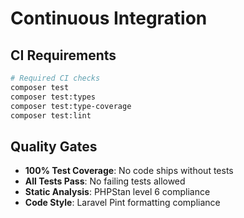 # Continuous Integration

## CI Requirements
```bash
# Required CI checks
composer test
composer test:types
composer test:type-coverage
composer test:lint
```

## Quality Gates
- **100% Test Coverage**: No code ships without tests
- **All Tests Pass**: No failing tests allowed
- **Static Analysis**: PHPStan level 6 compliance
- **Code Style**: Laravel Pint formatting compliance
